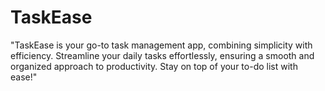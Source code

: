 # TaskEase
"TaskEase is your go-to task management app, combining simplicity with efficiency. Streamline your daily tasks effortlessly, ensuring a smooth and organized approach to productivity. Stay on top of your to-do list with ease!"
